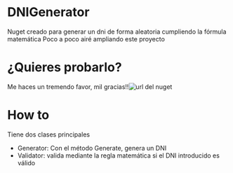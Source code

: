 # DNIGenerator

Nuget creado para generar un dni de forma aleatoria cumpliendo la fórmula matemática
Poco a poco airé ampliando este proyecto
# ¿Quieres probarlo?
Me haces un tremendo favor, mil gracias!!![
url del nuget](https://www.nuget.org/packages/DNIGenerator)


# How to
Tiene dos clases principales
- Generator: Con el método Generate, genera un DNI
- Validator: valida mediante la regla matemática si el DNI introducido es válido
